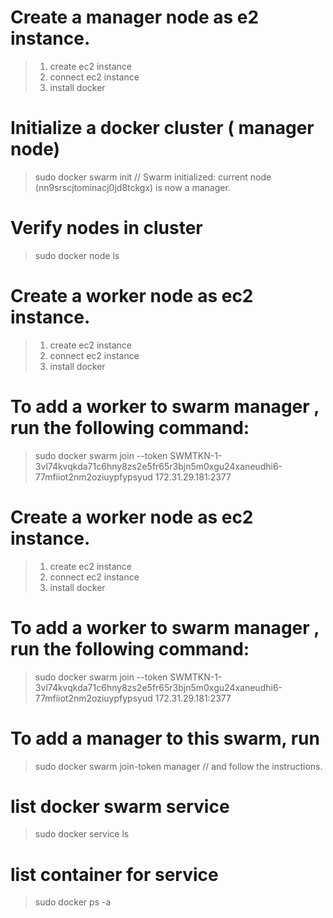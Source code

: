 # Create a manager node as e2 instance.
> 1. create ec2 instance
> 2. connect ec2 instance 
> 3. install docker

# Initialize a docker cluster ( manager node) 
> sudo docker swarm init   // Swarm initialized: current node (nn9srscjtominacj0jd8tckgx) is now a manager.

# Verify nodes in cluster 
> sudo docker node ls

# Create a worker node as ec2 instance.
> 1. create ec2 instance
> 2. connect ec2 instance 
> 3. install docker

# To add a worker to swarm manager , run the following command:
> sudo docker swarm join --token SWMTKN-1-3vl74kvqkda71c6hny8zs2e5fr65r3bjn5m0xgu24xaneudhi6-77mfiiot2nm2oziuypfypsyud 172.31.29.181:2377


# Create a worker node as ec2 instance.
> 1. create ec2 instance
> 2. connect ec2 instance 
> 3. install docker

# To add a worker to swarm manager , run the following command:
> sudo docker swarm join --token SWMTKN-1-3vl74kvqkda71c6hny8zs2e5fr65r3bjn5m0xgu24xaneudhi6-77mfiiot2nm2oziuypfypsyud 172.31.29.181:2377

# To add a manager to this swarm, run 
> sudo docker swarm join-token manager    // and follow the instructions.


# list docker swarm service 
> sudo docker service ls

# list  container for service
> sudo docker ps -a